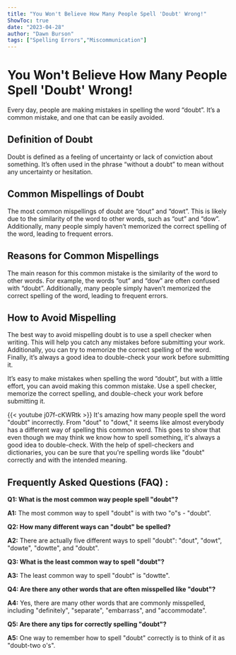 ```yaml
---
title: "You Won't Believe How Many People Spell 'Doubt' Wrong!"
ShowToc: true 
date: "2023-04-28"
author: "Dawn Burson" 
tags: ["Spelling Errors","Miscommunication"]
---
```

# You Won't Believe How Many People Spell 'Doubt' Wrong!

Every day, people are making mistakes in spelling the word “doubt”. It’s a common mistake, and one that can be easily avoided. 

## Definition of Doubt

Doubt is defined as a feeling of uncertainty or lack of conviction about something. It’s often used in the phrase “without a doubt” to mean without any uncertainty or hesitation. 

## Common Mispellings of Doubt

The most common mispellings of doubt are “dout” and “dowt”. This is likely due to the similarity of the word to other words, such as “out” and “dow”. Additionally, many people simply haven’t memorized the correct spelling of the word, leading to frequent errors. 

## Reasons for Common Mispellings

The main reason for this common mistake is the similarity of the word to other words. For example, the words “out” and “dow” are often confused with “doubt”. Additionally, many people simply haven’t memorized the correct spelling of the word, leading to frequent errors. 

## How to Avoid Mispelling

The best way to avoid mispelling doubt is to use a spell checker when writing. This will help you catch any mistakes before submitting your work. Additionally, you can try to memorize the correct spelling of the word. Finally, it’s always a good idea to double-check your work before submitting it. 

It’s easy to make mistakes when spelling the word “doubt”, but with a little effort, you can avoid making this common mistake. Use a spell checker, memorize the correct spelling, and double-check your work before submitting it.

{{< youtube j07f-cKWRtk >}} 
It's amazing how many people spell the word "doubt" incorrectly. From "dout" to "dowt," it seems like almost everybody has a different way of spelling this common word. This goes to show that even though we may think we know how to spell something, it's always a good idea to double-check. With the help of spell-checkers and dictionaries, you can be sure that you're spelling words like "doubt" correctly and with the intended meaning.

## Frequently Asked Questions (FAQ) :
**Q1: What is the most common way people spell "doubt"?**

**A1:** The most common way to spell "doubt" is with two "o"s - "doubt".

**Q2: How many different ways can "doubt" be spelled?**

**A2:** There are actually five different ways to spell "doubt": "dout", "dowt", "dowte", "dowtte", and "doubt".

**Q3: What is the least common way to spell "doubt"?**

**A3:** The least common way to spell "doubt" is "dowtte".

**Q4: Are there any other words that are often misspelled like "doubt"?**

**A4:** Yes, there are many other words that are commonly misspelled, including "definitely", "separate", "embarrass", and "accommodate".

**Q5: Are there any tips for correctly spelling "doubt"?**

**A5:** One way to remember how to spell "doubt" correctly is to think of it as "doubt-two o's".





